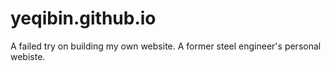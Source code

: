 # yeqibin.github.io

A failed try on building my own website.
A former steel engineer's personal webiste.
